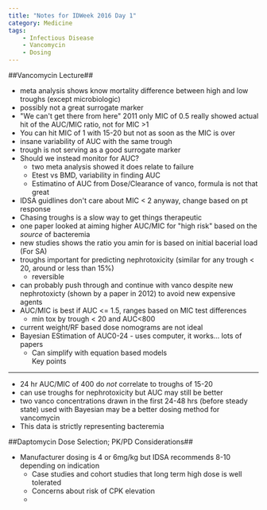 ```yaml
---
title: "Notes for IDWeek 2016 Day 1"
category: Medicine
tags:
    - Infectious Disease
    - Vancomycin
    - Dosing
---
```


##Vancomycin Lecture##

- meta analysis shows know mortality difference between high and low troughs (except microbiologic)
- possibly not a great surrogate marker
- "We can't get there from here" 2011 only MIC of 0.5 really showed actual hit of the AUC/MIC ratio, not for MIC >1
- You can hit MIC of 1 with 15-20 but not as soon as the MIC is over
- insane variability of AUC with the same trough
- trough is not serving as a good surrogate marker
- Should we instead monitor for AUC?
	- two meta analysis showed it does relate to failure
	- Etest vs BMD, variability in finding AUC
	- Estimatino of AUC from Dose/Clearance of vanco, formula is not that great
- IDSA guidlines don't care about MIC < 2 anyway, change based on pt response
- Chasing troughs is a slow way to get things therapeutic
- one paper looked at aiming higher AUC/MIC for "high risk" based on the _source_ of bacteremia
- new studies shows the ratio you amin for is based on initial bacerial load (For SA)
- troughs important for predicting nephrotoxicity (similar for any trough < 20, around or less than 15%)
	- reversible
- can probably push through and continue with vanco despite new nephrotoxicty (shown by a paper in 2012) to avoid new expensive agents
- AUC/MIC is best if AUC <= 1.5, ranges based on MIC test differences
	- min tox by trough < 20 and AUC<800
- current weight/RF based dose nomograms are not ideal
- Bayesian EStimation of AUC0-24 - uses computer, it works... lots of papers
	- Can simplify with equation based models  
Key points
***
- 24 hr AUC/MIC of 400 do *not* correlate to troughs of 15-20
- can use troughs for nephrotoxicity but AUC may still be better
- two vanco concentrations drawn in the first 24-48 hrs (before steady state) used with Bayesian may be a better dosing method for vancomycin
- This data is strictly representing bacteremia

##Daptomycin Dose Selection; PK/PD Considerations##

- Manufacturer dosing is 4 or 6mg/kg but IDSA recommends 8-10 depending on indication
	- Case studies and cohort studies that long term high dose is well tolerated
	- Concerns about risk of CPK elevation
	- 
